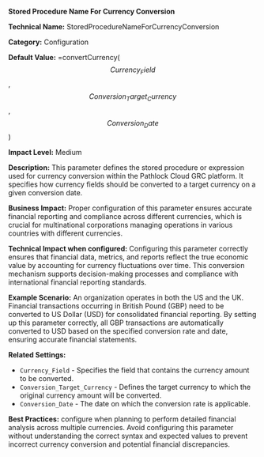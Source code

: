 **Stored Procedure Name For Currency Conversion**

**Technical Name:** StoredProcedureNameForCurrencyConversion

**Category:** Configuration

**Default Value:** =convertCurrency($$Currency_Field$$,$$Conversion_Target_Currency$$,$$Conversion_Date$$)

**Impact Level:** Medium

**Description:** This parameter defines the stored procedure or expression used for currency conversion within the Pathlock Cloud GRC platform. It specifies how currency fields should be converted to a target currency on a given conversion date.

**Business Impact:** Proper configuration of this parameter ensures accurate financial reporting and compliance across different currencies, which is crucial for multinational corporations managing operations in various countries with different currencies.

**Technical Impact when configured:** Configuring this parameter correctly ensures that financial data, metrics, and reports reflect the true economic value by accounting for currency fluctuations over time. This conversion mechanism supports decision-making processes and compliance with international financial reporting standards.

**Example Scenario:** An organization operates in both the US and the UK. Financial transactions occurring in British Pound (GBP) need to be converted to US Dollar (USD) for consolidated financial reporting. By setting up this parameter correctly, all GBP transactions are automatically converted to USD based on the specified conversion rate and date, ensuring accurate financial statements.

**Related Settings:** 

- `Currency_Field` - Specifies the field that contains the currency amount to be converted.
- `Conversion_Target_Currency` - Defines the target currency to which the original currency amount will be converted.
- `Conversion_Date` - The date on which the conversion rate is applicable.

**Best Practices:** configure when planning to perform detailed financial analysis across multiple currencies. Avoid configuring this parameter without understanding the correct syntax and expected values to prevent incorrect currency conversion and potential financial discrepancies.